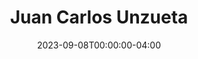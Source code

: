 ---
title: Juan Carlos Unzueta
aliases: 
  - /people/juan-unzueta
other_names:
  - Juan Unzueta
layout: people
featured_image: Juan-Carlos-Unzueta.webp
featured_image_attr: 
featured_image_alt: Headshot of Juan Carlos Unzueta
featured_image_caption: Headshot of Juan Carlos Unzueta
date: 2023-09-08T00:00:00-04:00
---